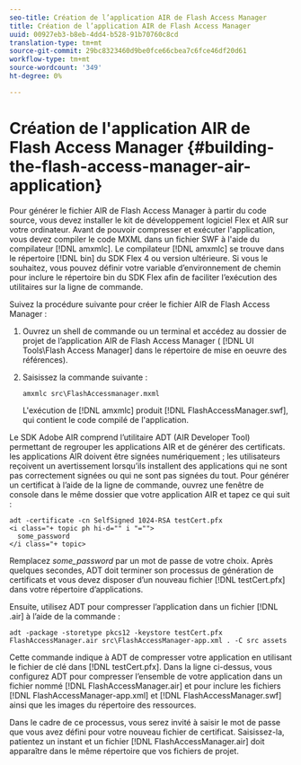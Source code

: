 ```yaml
---
seo-title: Création de l’application AIR de Flash Access Manager
title: Création de l’application AIR de Flash Access Manager
uuid: 00927eb3-b8eb-4dd4-b528-91b70760c8cd
translation-type: tm+mt
source-git-commit: 29bc8323460d9be0fce66cbea7c6fce46df20d61
workflow-type: tm+mt
source-wordcount: '349'
ht-degree: 0%

---
```



# Création de l&#39;application AIR de Flash Access Manager {#building-the-flash-access-manager-air-application}

Pour générer le fichier AIR de Flash Access Manager à partir du code source, vous devez installer le kit de développement logiciel Flex et AIR sur votre ordinateur. Avant de pouvoir compresser et exécuter l&#39;application, vous devez compiler le code MXML dans un fichier SWF à l&#39;aide du compilateur [!DNL amxmlc]. Le compilateur [!DNL amxmlc] se trouve dans le répertoire [!DNL bin] du SDK Flex 4 ou version ultérieure. Si vous le souhaitez, vous pouvez définir votre variable d’environnement de chemin pour inclure le répertoire bin du SDK Flex afin de faciliter l’exécution des utilitaires sur la ligne de commande.

Suivez la procédure suivante pour créer le fichier AIR de Flash Access Manager :

1. Ouvrez un shell de commande ou un terminal et accédez au dossier de projet de l’application AIR de Flash Access Manager ( [!DNL UI Tools\Flash Access Manager] dans le répertoire de mise en oeuvre des références).
1. Saisissez la commande suivante :

   ```
   amxmlc src\FlashAccessmanager.mxml
   ```

   L&#39;exécution de [!DNL amxmlc] produit [!DNL FlashAccessManager.swf], qui contient le code compilé de l&#39;application.

Le SDK Adobe AIR comprend l’utilitaire ADT (AIR Developer Tool) permettant de regrouper les applications AIR et de générer des certificats. les applications AIR doivent être signées numériquement ; les utilisateurs reçoivent un avertissement lorsqu’ils installent des applications qui ne sont pas correctement signées ou qui ne sont pas signées du tout. Pour générer un certificat à l’aide de la ligne de commande, ouvrez une fenêtre de console dans le même dossier que votre application AIR et tapez ce qui suit :

```
adt -certificate -cn SelfSigned 1024-RSA testCert.pfx  
<i class="+ topic ph hi-d="" i "="">
  some_password 
</i class="+ topic>
```

Remplacez *some_password* par un mot de passe de votre choix. Après quelques secondes, ADT doit terminer son processus de génération de certificats et vous devez disposer d’un nouveau fichier [!DNL testCert.pfx] dans votre répertoire d’applications.

Ensuite, utilisez ADT pour compresser l’application dans un fichier [!DNL .air] à l’aide de la commande :

```
adt -package -storetype pkcs12 -keystore testCert.pfx FlashAccessManager.air src\FlashAccessManager-app.xml . -C src assets
```

Cette commande indique à ADT de compresser votre application en utilisant le fichier de clé dans [!DNL testCert.pfx]. Dans la ligne ci-dessus, vous configurez ADT pour compresser l’ensemble de votre application dans un fichier nommé [!DNL FlashAccessManager.air] et pour inclure les fichiers [!DNL FlashAccessManager-app.xml] et [!DNL FlashAccessManager.swf] ainsi que les images du répertoire des ressources.

Dans le cadre de ce processus, vous serez invité à saisir le mot de passe que vous avez défini pour votre nouveau fichier de certificat. Saisissez-la, patientez un instant et un fichier [!DNL FlashAccessManager.air] doit apparaître dans le même répertoire que vos fichiers de projet.
